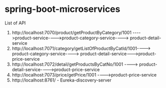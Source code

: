 # spring-boot-microservices

List of API

1. http://localhost:7070/product/getProductByCategory/1001 ---->product-service---->product-category-service----> product-detail-service
2. http://localhost:7071/category/getListOfProductByCatId/1001----> product-category-service----> product-detail-service--->product-price-service
3. http://localhost:7072/detail/getProductsByCatNo/1001 ----> product-detail-service---->product-price-service
4. http://localhost:7073/price/getPrice/1001 ---->product-price-service
5. http://localhost:8761/ - Eureka-discovery-server
